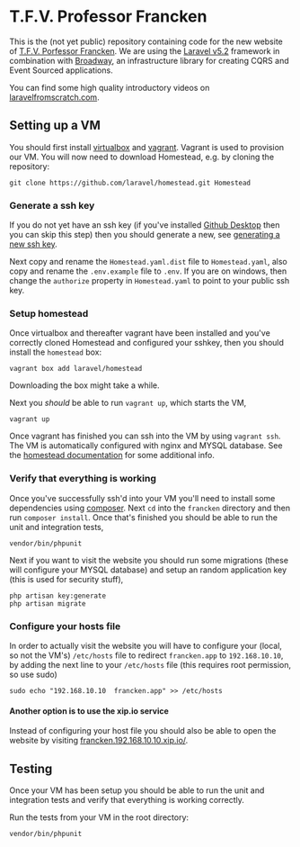 # T.F.V. Professor Francken
This is the (not yet public) repository containing code for the new website of
[T.F.V. Porfessor Francken](http://professorfrancken.nl/).
We are using the [Laravel v5.2](http://laravel.com/docs/5.2) framework in
combination with [Broadway](http://github.com/qandidate-labs/broadway), an
infrastructure library for creating CQRS and Event Sourced applications.

You can find some high quality introductory videos on
[laravelfromscratch.com](laravelfromscratch.com).

## Setting up a VM
You should first install [virtualbox](https://www.virtualbox.org/wiki/Downloads)
and [vagrant](https://www.vagrantup.com/).
Vagrant is used to provision our VM.
You will now need to download Homestead, e.g. by cloning the repository:
```
git clone https://github.com/laravel/homestead.git Homestead
```

### Generate a ssh key
If you do not yet have an ssh key (if you've installed
[Github Desktop](https://desktop.github.com/) then you can skip this step) then
you should generate a new, see
[generating a new ssh key](https://help.github.com/articles/generating-a-new-ssh-key/).

Next copy and rename the `Homestead.yaml.dist` file to `Homestead.yaml`, also
copy and rename the `.env.example` file to `.env`.
If you are on windows, then change the `authorize` property in `Homestead.yaml` to point to your
public ssh key.

### Setup homestead
Once virtualbox and thereafter vagrant have been installed and you've correctly
cloned Homestead and configured your sshkey, then you should install the
`homestead` box:
```
vagrant box add laravel/homestead
```
Downloading the box might take a while.

Next you *should* be able to run `vagrant up`, which starts the VM,
```
vagrant up
```
Once vagrant has finished you can ssh into the VM by using `vagrant ssh`. The VM
is automatically configured with nginx and MYSQL database. See the
[homestead documentation](https://laravel.com/docs/5.2/homestead) for some
additional info.

### Verify that everything is working
Once you've successfully ssh'd into your VM you'll need to install some
dependencies using [composer](http://getcomposer.org/).
Next `cd` into the `francken` directory and then run `composer install`.
Once that's finished you should be able to run the unit and integration tests,
```
vendor/bin/phpunit
```

Next if you want to visit the website you should run some migrations (these will
configure your MYSQL database) and setup an random application key (this is used
for security stuff),
```
php artisan key:generate
php artisan migrate
```

### Configure your hosts file
In order to actually visit the website you will have to configure your (local,
so not the VM's)
`/etc/hosts` file to redirect `francken.app` to `192.168.10.10`, by adding the
next line to your `/etc/hosts` file (this requires root permission, so use sudo)
```
sudo echo "192.168.10.10  francken.app" >> /etc/hosts
```

#### Another option is to use the xip.io service
Instead of configuring your host file you should also be able to open the
website by visiting [francken.192.168.10.10.xip.io/](http://francken.192.168.10.10.xip.io/).

## Testing
Once your VM has been setup you should be able to run the unit and integration
tests and verify that everything is working correctly.

Run the tests from your VM in the root directory:
```
vendor/bin/phpunit
```
